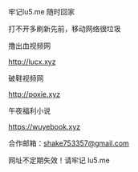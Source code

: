 牢记lu5.me 随时回家

打不开多刷新先前，移动网络很垃圾


撸出血视频网

http://lucx.xyz



破鞋视频网

http://poxie.xyz



午夜福利小说

https://wuyebook.xyz



合作邮箱：shake753357@gmail.com

网址不定期失效！请牢记 lu5.me
